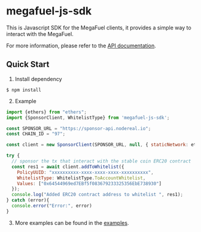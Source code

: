# megafuel-js-sdk

This is Javascript SDK for the MegaFuel clients, it provides a simple way to interact with the MegaFuel.

For more information, please refer to the [API documentation](https://docs.nodereal.io/docs/megafuel-api).

## Quick Start
1. Install dependency
 ```shell
 $ npm install
 ```

2. Example
```js
import {ethers} from "ethers";
import {SponsorClient, WhitelistType} from 'megafuel-js-sdk';

const SPONSOR_URL = "https://sponsor-api.nodereal.io";
const CHAIN_ID = "97";

const client = new SponsorClient(SPONSOR_URL, null, { staticNetwork: ethers.Network.from(Number(CHAIN_ID)) });

try {
  // sponsor the tx that interact with the stable coin ERC20 contract
  const res1 = await client.addToWhitelist({
    PolicyUUID: "xxxxxxxxxx-xxxx-xxxx-xxxx-xxxxxxxxxx",
    WhitelistType: WhitelistType.ToAccountWhitelist,
    Values: ["0x64544969ed7EBf5f083679233325356EbE738930"]
  });
  console.log("Added ERC20 contract address to whitelist ", res1);
} catch (error){
  console.error("Error:", error)
}
```

3. More examples can be found in the [examples](https://github.com/node-real/megafuel-client-example).

